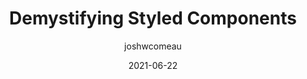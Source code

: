 ---
author: joshwcomeau
date: 2021-06-22
layout: post.njk
tags:
  - css
  - javascript
  - components
target_url: https://www.joshwcomeau.com/react/demystifying-styled-components/
title: Demystifying Styled Components
---